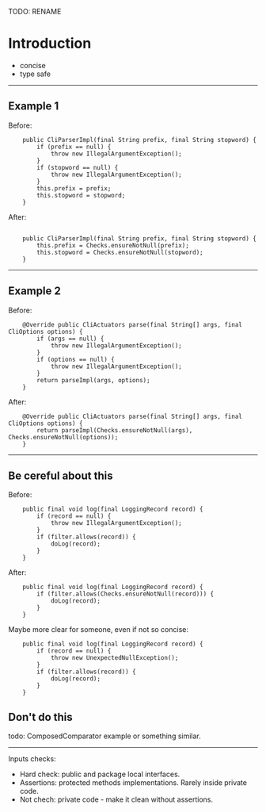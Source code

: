 TODO: RENAME

# Introduction #

  * concise
  * type safe


---


## Example 1 ##

Before:

```
	public CliParserImpl(final String prefix, final String stopword) {
		if (prefix == null) {
			throw new IllegalArgumentException();
		}
		if (stopword == null) {
			throw new IllegalArgumentException();
		}
		this.prefix = prefix;
		this.stopword = stopword;
	}
```

After:

```

	public CliParserImpl(final String prefix, final String stopword) {
		this.prefix = Checks.ensureNotNull(prefix);
		this.stopword = Checks.ensureNotNull(stopword);
	}

```



---


## Example 2 ##

Before:

```
	@Override public CliActuators parse(final String[] args, final CliOptions options) {
		if (args == null) {
			throw new IllegalArgumentException();
		}
		if (options == null) {
			throw new IllegalArgumentException();
		}
		return parseImpl(args, options);
	}
```

After:

```
	@Override public CliActuators parse(final String[] args, final CliOptions options) {
		return parseImpl(Checks.ensureNotNull(args), Checks.ensureNotNull(options));
	}

```


---


## Be cereful about this ##

Before:

```
	public final void log(final LoggingRecord record) {
		if (record == null) {
			throw new IllegalArgumentException();
		}
		if (filter.allows(record)) {
			doLog(record);
		}
	}
```

After:

```
	public final void log(final LoggingRecord record) {
		if (filter.allows(Checks.ensureNotNull(record))) {
			doLog(record);
		}
	}

```

Maybe more clear for someone, even if not so concise:

```
	public final void log(final LoggingRecord record) {
		if (record == null) {
			throw new UnexpectedNullException();
		}
		if (filter.allows(record)) {
			doLog(record);
		}
	}
```

## Don't do this ##

todo: ComposedComparator example or something similar.


---


Inputs checks:

  * Hard check: public and package local interfaces.
  * Assertions: protected methods implementations. Rarely inside private code.
  * Not chech: private code - make it clean without assertions.